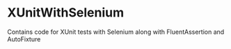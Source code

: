 # XUnitWithSelenium
Contains code for XUnit tests with Selenium along with FluentAssertion and AutoFixture 
